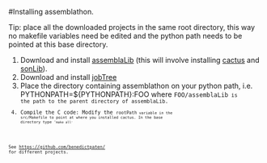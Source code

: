 #Installing assemblathon.

Tip: place all the downloaded projects in the same root directory, this way no makefile variables need be edited and the python path needs to be pointed at this base directory.

1. Download and install [assemblaLib](https://github.com/benedictpaten/assemblaLib) (this will involve installing [cactus](https://github.com/benedictpaten/cactus) and [sonLib](https://github.com/benedictpaten/sonLib)).
2. Download and install [jobTree](https://github.com/benedictpaten/jobTree)
3. Place the directory containing assemblathon on your python path, i.e.
    PYTHONPATH=${PYTHONPATH}:FOO
where <code>FOO/assemblaLib<code> is the path to the parent directory of assemblaLib. 
4. Compile the C code:
Modify the <code>rootPath<code> variable in the src/Makefile to point at where you installed cactus.
In the base directory type '<code>make all<code>' 

See https://github.com/benedictpaten/ for different projects.
